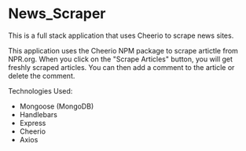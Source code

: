 # News_Scraper
This is a full stack application that uses Cheerio to scrape news sites.

This application uses the Cheerio NPM package to scrape artictle from NPR.org.  When you click on the "Scrape Articles" button, you will get freshly scraped articles.  You can then add a comment to the article or delete the comment.

Technologies Used:

- Mongoose (MongoDB)
- Handlebars
- Express
- Cheerio
- Axios
